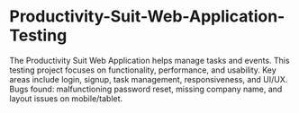 # Productivity-Suit-Web-Application-Testing
The Productivity Suit Web Application helps manage tasks and events. This testing project focuses on functionality, performance, and usability. Key areas include login, signup, task management, responsiveness, and UI/UX. Bugs found: malfunctioning password reset, missing company name, and layout issues on mobile/tablet.
